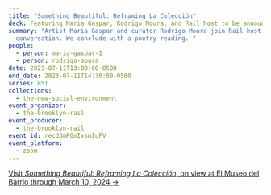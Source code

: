 ```yaml
---
title: "Something Beautiful: Reframing La Colección"
deck: Featuring Maria Gaspar, Rodrigo Moura, and Rail host to be announced
summary: "Artist Maria Gaspar and curator Rodrigo Moura join Rail host for a
  conversation. We conclude with a poetry reading. "
people:
  - person: maria-gaspar-1
  - person: rodrigo-moura
date: 2023-07-11T13:00:00-0500
end_date: 2023-07-11T14:30:00-0500
series: 851
collections:
  - the-new-social-environment
event_organizer:
  - the-brooklyn-rail
event_producer:
  - the-brooklyn-rail
event_id: recd3mPGmIxsmIuFV
event_platform:
  - zoom
---
```

[V﻿isit *Something Beautiful: Reframing La Colección*, on view at El Museo del Barrio through March 10, 2024 →](https://www.elmuseo.org/exhibition/something-beautiful-reframing-la-coleccion/)